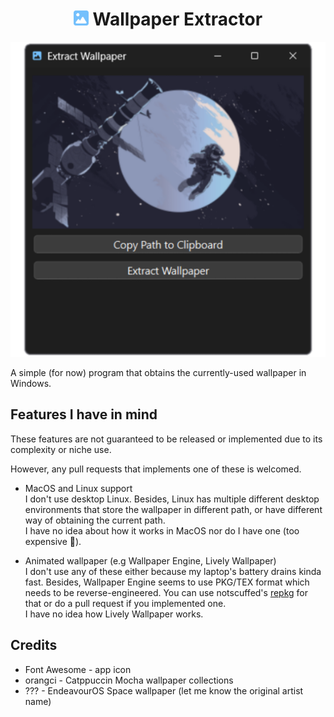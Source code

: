 <h1 align="center">
    <img src="./assets/appicon.svg" width="24"> Wallpaper Extractor
</h1>

![Window](./assets/window.png)

A simple (for now) program that obtains the currently-used wallpaper in Windows.

## Features I have in mind

These features are not guaranteed to be released or implemented due to its complexity or niche use.

However, any pull requests that implements one of these is welcomed.

* MacOS and Linux support  
I don't use desktop Linux. Besides, Linux has multiple different desktop environments that store the wallpaper in different path, or have different way of obtaining the current path.  
I have no idea about how it works in MacOS nor do I have one (too expensive 💸).

* Animated wallpaper (e.g Wallpaper Engine, Lively Wallpaper)  
I don't use any of these either because my laptop's battery drains kinda fast. Besides, Wallpaper Engine seems to use PKG/TEX format which needs to be reverse-engineered. You can use notscuffed's [repkg](https://github.com/notscuffed/repkg) for that or do a pull request if you implemented one.  
I have no idea how Lively Wallpaper works.

## Credits

* Font Awesome - app icon
* orangci - Catppuccin Mocha wallpaper collections
* ??? - EndeavourOS Space wallpaper (let me know the original artist name)
